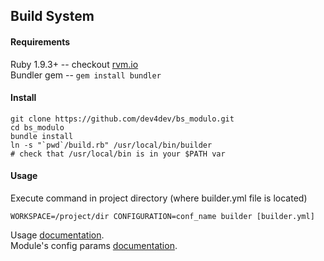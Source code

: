 ## Build System

#### Requirements
Ruby 1.9.3+ --  checkout [rvm.io](https://rvm.io/)  
Bundler gem -- `gem install bundler`  

#### Install

	git clone https://github.com/dev4dev/bs_modulo.git
	cd bs_modulo
	bundle install
	ln -s "`pwd`/build.rb" /usr/local/bin/builder
	# check that /usr/local/bin is in your $PATH var

#### Usage
Execute command in project directory (where builder.yml file is located)

	WORKSPACE=/project/dir CONFIGURATION=conf_name builder [builder.yml]

Usage [documentation](https://github.com/dev4dev/bs_modulo/blob/master/docs/USAGE.md).  
Module's config params [documentation](https://github.com/dev4dev/bs_modulo/blob/master/docs/CONFIGURATION.md).
